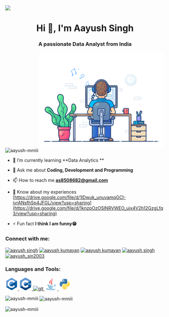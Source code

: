 <img src="https://qrangers.com/wp-content/uploads/2021/09/Banner-Introduction-to-3D-Animation.png" align="center">
<h1 align="center">Hi 👋, I'm Aayush Singh</h1>
<h3 align="center">A passionate Data Analyst from India</h3>
<img align="right" alt="coading" width=400 src="https://raw.githubusercontent.com/SupianIDz/SupianIDz/main/coding.gif">
<p align="left"> <img src="https://komarev.com/ghpvc/?username=aayush-mmiii&label=Profile%20views&color=0e75b6&style=flat" alt="aayush-mmiii" /> </p>

- 🌱 I’m currently learning **Data Analytics **

- 💬 Ask me about **Coding, Development and Programming**

- 📫 How to reach me **as8508682@gmail.com**

- 📄 Know about my experiences [https://drive.google.com/file/d/1lDwuk_unuvamqGCI-iyrANsfhSp4JFGL/view?usp=sharing](https://drive.google.com/file/d/1knzpOzOSlNRVWEO_ujx4V2h12GzgLfq3/view?usp=sharing)

- ⚡ Fun fact **I think I am funny😁**

<h3 align="left">Connect with me:</h3>
<p align="left">
<a href="https://www.linkedin.com/in/aayush-singh-1a5734252/" target="blank"><img align="center" src="https://raw.githubusercontent.com/rahuldkjain/github-profile-readme-generator/master/src/images/icons/Social/linked-in-alt.svg" alt="aayush singh" height="30" width="40" /></a>
<a href="https://www.facebook.com/aayush.kumayan.3" target="blank"><img align="center" src="https://raw.githubusercontent.com/rahuldkjain/github-profile-readme-generator/master/src/images/icons/Social/facebook.svg" alt="aayush kumayan" height="30" width="40" /></a>
<a href="https://instagram.com/aayushkumayan_official?igshid=MzNlNGNkZWQ4Mg==" target="blank"><img align="center" src="https://raw.githubusercontent.com/rahuldkjain/github-profile-readme-generator/master/src/images/icons/Social/instagram.svg" alt="aayush kumayan" height="30" width="40" /></a>
<a href="https://www.hackerrank.com/as8508682?hr_r=1" target="blank"><img align="center" src="https://raw.githubusercontent.com/rahuldkjain/github-profile-readme-generator/master/src/images/icons/Social/hackerrank.svg" alt="aayush singh" height="30" width="40" /></a>
<a href="https://twitter.com/aayush_sin2003" target="blank"><img align="center" src="https://raw.githubusercontent.com/rahuldkjain/github-profile-readme-generator/master/src/images/icons/Social/twitter.svg" alt="aayush_sin2003" height="30" width="40" /></a>
</p>

<h3 align="left">Languages and Tools:</h3>
<p align="left"> <a href="https://www.cprogramming.com/" target="_blank" rel="noreferrer"> <img src="https://raw.githubusercontent.com/devicons/devicon/master/icons/c/c-original.svg" alt="c" width="40" height="40"/> </a> <a href="https://www.w3schools.com/cpp/" target="_blank" rel="noreferrer"> <img src="https://raw.githubusercontent.com/devicons/devicon/master/icons/cplusplus/cplusplus-original.svg" alt="cplusplus" width="40" height="40"/> </a> <a href="https://git-scm.com/" target="_blank" rel="noreferrer"> <img src="https://www.vectorlogo.zone/logos/git-scm/git-scm-icon.svg" alt="git" width="40" height="40"/> </a> <a href="https://www.java.com" target="_blank" rel="noreferrer"> <img src="https://raw.githubusercontent.com/devicons/devicon/master/icons/java/java-original.svg" alt="java" width="40" height="40"/> </a> <a href="https://www.python.org" target="_blank" rel="noreferrer"> <img src="https://raw.githubusercontent.com/devicons/devicon/master/icons/python/python-original.svg" alt="python" width="40" height="40"/> </a> </p>

<p><img align="left" src="https://github-readme-stats.vercel.app/api?username=aayush-mmiii&theme=radical&border_radius=10" alt="aayush-mmiii" /></p>

<p>&nbsp;<img align="center" src="https://github-readme-stats.vercel.app/api/top-langs/?username=aayush-mmiii&layout=donut&theme=radical&border_radius=10" alt="aayush-mmiii" /></p>

<p><img align="center" src="https://github-readme-streak-stats.herokuapp.com/?user=aayush-mmiii&theme=radical&border_radius=10" alt="aayush-mmiii" /></p>
